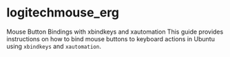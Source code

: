 # logitechmouse_erg
Mouse Button Bindings with xbindkeys and xautomation  This guide provides instructions on how to bind mouse buttons to keyboard actions in Ubuntu using `xbindkeys` and `xautomation`.
